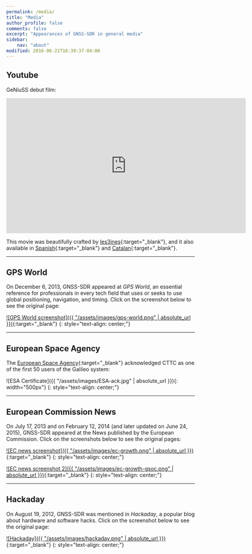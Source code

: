 ```yaml
---
permalink: /media/
title: "Media"
author_profile: false
comments: false
excerpt: "Appearances of GNSS-SDR in general media"
sidebar:
    nav: "about"
modified: 2016-06-21T16:39:37-04:00
---
```


## Youtube

GeNiuSS debut film:

<iframe width="640" height="360" src="https://www.youtube.com/embed/fwmqiP8kPRE?controls=0&amp;showinfo=0" frameborder="0" allowfullscreen></iframe>


This movie was beautifully crafted by [les3ines](https://www.facebook.com/las3inas-375322972611875/){:target="_blank"}, and it also available in [Spanish](https://www.youtube.com/watch?v=L00QZ-iozPs){:target="_blank"} and [Catalan](https://www.youtube.com/watch?v=Ga-0pQQuR3k){:target="_blank"}.

----

## GPS World

On December 6, 2013, GNSS-SDR appeared at _GPS World_, an essential reference for professionals in every tech field that uses or seeks to use global positioning, navigation, and timing. Click on the screenshot below to see the original page:

[![GPS World screenshot]({{ "/assets/images/gps-world.png" | absolute_url }})](http://gpsworld.com/galileo-position-fix-with-open-source-software-receiver-achieved/){:target="_blank"}
{: style="text-align: center;"}

----

## European Space Agency

The [European Space Agency](http://www.esa.int/){:target="_blank"} acknowledged CTTC as one of the first 50 users of the Galileo system:

![ESA Certificate]({{ "/assets/images/ESA-ack.jpg" | absolute_url }}){: width="500px"}
{: style="text-align: center;"}

----

## European Commission News

On July 17, 2013 and on February 12, 2014 (and later updated on June 24, 2015), GNSS-SDR appeared at the News published by the European Commission. Click on the screenshots below to see the original pages:

[![EC news screenshot]({{ "/assets/images/ec-growth.png" | absolute_url }})](http://ec.europa.eu/growth/tools-databases/newsroom/cf/itemdetail.cfm?item_type=251&lang=en&item_id=7254){:target="_blank"}
{: style="text-align: center;"}


[![EC news screenshot 2]({{ "/assets/images/ec-growth-gsoc.png" | absolute_url }})](http://ec.europa.eu/growth/tools-databases/newsroom/cf/itemdetail.cfm?item_type=251&lang=en&item_id=6833){:target="_blank"}
{: style="text-align: center;"}

----

## Hackaday

On August 19, 2012, GNSS-SDR was mentioned in _Hackaday_, a popular blog about hardware and software hacks. Click on the screenshot below to see the original page:

[![Hackaday]({{ "/assets/images/hackaday.png" | absolute_url }})](http://hackaday.com/2012/08/19/real-time-gps-decoding-with-software-defined-radio/){:target="_blank"}
{: style="text-align: center;"}
